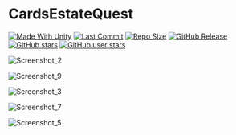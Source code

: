 # CardsEstateQuest

[![Made With Unity](https://img.shields.io/badge/made%20with-Unity-57b9d3.svg?logo=Unity)](https://unity.com/)
[![Last Commit](https://img.shields.io/github/last-commit/szejkerek/CardsEstateQuest?logo=Mapbox&color=orange)](https://github.com/szejkerek/CardsEstateQuest/commits/main/)
[![Repo Size](https://img.shields.io/github/repo-size/szejkerek/CardsEstateQuest?logo=VirtualBox)]()
[![GitHub Release](https://img.shields.io/github/v/release/szejkerek/CardsEstateQuest)](https://github.com/szejkerek/CardsEstateQuest/releases)
[![GitHub stars](https://img.shields.io/github/stars/szejkerek/CardsEstateQuest?branch=main&label=Stars&logo=GitHub&logoColor=ffffff&labelColor=282828&color=informational&style=flat)](https://github.com/szejkerek)
[![GitHub user stars](https://img.shields.io/github/stars/szejkerek?affiliations=OWNER&branch=main&label=User%20Stars&logo=GitHub&logoColor=ffffff&labelColor=282828&color=informational&style=flat)](https://github.com/szejkerek)

![Screenshot_2](https://github.com/szejkerek/CardsEstateQuest/assets/69083596/d8f9bac0-c357-46af-a260-c332230f69fd)

![Screenshot_9](https://github.com/szejkerek/CardsEstateQuest/assets/69083596/1e5d9108-92e8-421c-abd3-60ed11ee2cff)

![Screenshot_3](https://github.com/szejkerek/CardsEstateQuest/assets/69083596/bc896bdf-2788-492b-8840-2e9745ed8b94)

![Screenshot_7](https://github.com/szejkerek/CardsEstateQuest/assets/69083596/5231ca4b-9bfd-4bc5-a4f8-3f00b0f31d28)

![Screenshot_5](https://github.com/szejkerek/CardsEstateQuest/assets/69083596/42f731df-55d5-4707-9d1d-6be6fe055713)
